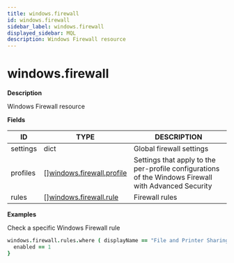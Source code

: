 ```yaml
---
title: windows.firewall
id: windows.firewall
sidebar_label: windows.firewall
displayed_sidebar: MQL
description: Windows Firewall resource
---
```


# windows.firewall

**Description**

Windows Firewall resource

**Fields**

| ID       | TYPE                                                              | DESCRIPTION                                                                                          |
| -------- | ----------------------------------------------------------------- | ---------------------------------------------------------------------------------------------------- |
| settings | dict                                                              | Global firewall settings                                                                             |
| profiles | &#91;&#93;[windows.firewall.profile](windows.firewall.profile.md) | Settings that apply to the per-profile configurations of the Windows Firewall with Advanced Security |
| rules    | &#91;&#93;[windows.firewall.rule](windows.firewall.rule.md)       | Firewall rules                                                                                       |

**Examples**

Check a specific Windows Firewall rule

```coffee
windows.firewall.rules.where ( displayName == "File and Printer Sharing (Echo Request - ICMPv4-In)") {
  enabled == 1
}
```
